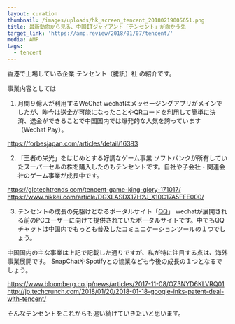 ```yaml
---
layout: curation
thumbnail: /images/uploads/hk_screen_tencent_20180219005651.png
title: 最新動向から見る、中国ITジャイアント「テンセント」が向かう先
target_link: 'https://amp.review/2018/01/07/tencent/'
media: AMP
tags:
  - tencent
---
```

香港で上場している企業 テンセント（騰訊）社 の紹介です。  

事業内容としては

1. 月間９億人が利用するWeChat
wechatはメッセージングアプリがメインでしたが、昨今は送金が可能になったことやQRコードを利用して簡単に決済、送金ができることで中国国内では爆発的な人気を誇っています（Wechat Pay）。

<https://forbesjapan.com/articles/detail/16383>

2. 「王者の栄光」をはじめとする好調なゲーム事業
ソフトバンクが所有していたスーパーセルの株を購入したのもテンセントです。自社や子会社・関連会社のゲーム事業が成長中です。

<https://glotechtrends.com/tencent-game-king-glory-171017/>  
<https://www.nikkei.com/article/DGXLASDX17H2J_X10C17A5FFE000/>  

3. テンセントの成長の先駆けとなるポータルサイト「[QQ](http://www.qq.com/)」
wechatが展開される前のPCユーザーに向けて提供されていたポータルサイトです。中でもQQチャットは中国内でもっとも普及したコミュニケーションツールの１つでしょう。


中国国内の主な事業は上記で記載した通りですが、私が特に注目する点は、海外事業展開です。
SnapChatやSpotifyとの協業なども今後の成長の１つとなるでしょう。

<https://www.bloomberg.co.jp/news/articles/2017-11-08/OZ3NYD6KLVRQ01>
<http://jp.techcrunch.com/2018/01/20/2018-01-18-google-inks-patent-deal-with-tencent/>


そんなテンセントをこれからも追い続けていきたいと思います。
